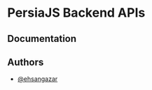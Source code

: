 #

# PersiaJS Backend APIs

## Documentation

## Authors

- [@ehsangazar](https://www.github.com/ehsangazar)
